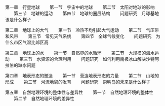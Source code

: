 第一章　行星地球
　　第一节　宇宙中的地球
　　第二节　太阳对地球的影响
　　第三节　地球的运动
　　第四节　地球的圈层结构
　　问题研究　月球基地该是什么样子

第二章　地球上的大气
　　第一节　冷热不均引起大气运动
　　第二节　气压带和风带
　　第三节　常见天气系统
　　第四节　全球气候变化
　　问题研究　为什么市区气温比郊区高

第三章　地球上的水
　　第一节　自然界的水循环
　　第二节　大规模的海水运动
　　第三节　水资源的合理利用
　　问题研究　如何利用南极冰山解决沙特阿拉伯的缺水问题

第四章　地表形态的塑造
　　第一节　营造地表形态的力量
　　第二节　山地的形成
　　第三节　河流地貌的发育
　　问题研究　崇明岛的未来是什么样子

第五章　自然地理环境的整体性与差异性
　　第一节　自然地理环境的整体性
　　第二节　自然地理环境的差异性